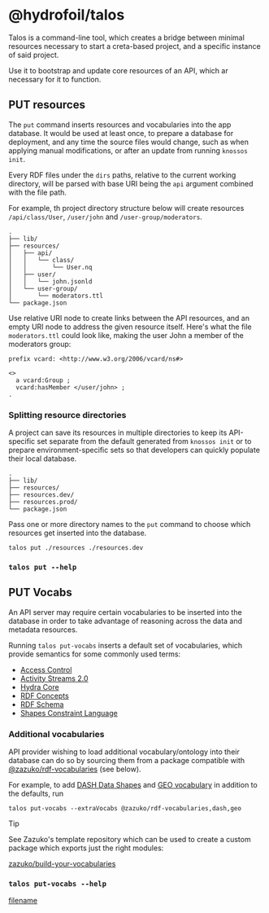 # @hydrofoil/talos

Talos is a command-line tool, which creates a bridge between minimal resources necessary to start a creta-based project, and a specific instance of said project.

Use it to bootstrap and update core resources of an API, which ar necessary for it to function.

## PUT resources

The `put` command inserts resources and vocabularies into the app database. It would be used at least once, to prepare a database for deployment, and any time the source files would change, such as when applying manual modifications, or after an update from running `knossos init`.

Every RDF files under the `dirs` paths, relative to the current working directory, will be parsed with base URI being the `api` argument combined with the file path.

For example, th project directory structure below will create resources `/api/class/User`, `/user/john` and `/user-group/moderators`.

```
.
├── lib/
├── resources/
│   ├── api/
│   │   └── class/
│   │       └── User.nq
│   ├── user/
│   │   └── john.jsonld
│   └── user-group/
│       └── moderators.ttl
└── package.json
```

Use relative URI node to create links between the API resources, and an empty URI node to address the given resource itself. Here's what the file `moderators.ttl` could look like, making the user John a member of the moderators group:

```turtle
prefix vcard: <http://www.w3.org/2006/vcard/ns#>

<> 
  a vcard:Group ;
  vcard:hasMember </user/john> ;
.
```

### Splitting resource directories

A project can save its resources in multiple directories to keep its API-specific set separate from the default generated from `knossos init` or to prepare environment-specific sets so that developers can  quickly populate their local database.


```
.
├── lib/
├── resources/
├── resources.dev/
├── resources.prod/
└── package.json
```

Pass one or more directory names to the `put` command to choose which resources get inserted into the database.

```
talos put ./resources ./resources.dev
```

### `talos put --help`

## PUT Vocabs

An API server may require certain vocabularies to be inserted into the database in order to take advantage of reasoning across the data and metadata resources.

Running `talos put-vocabs` inserts a default set of vocabularies, which provide semantics for some commonly used terms:

* [Access Control](https://prefix.zazuko.com/prefix/acl:)
* [Activity Streams 2.0](https://prefix.zazuko.com/prefix/as:)
* [Hydra Core](https://prefix.zazuko.com/prefix/hydra:)
* [RDF Concepts](https://prefix.zazuko.com/prefix/rdf:)
* [RDF Schema](https://prefix.zazuko.com/prefix/rdfs:)
* [Shapes Constraint Language](https://prefix.zazuko.com/prefix/sh:)

### Additional vocabularies

API provider wishing to load additional vocabulary/ontology into their database can do so by sourcing them from a package compatible with [@zazuko/rdf-vocabularies](https://npm.im/@zazuko/rdf-vocabularies) (see below).

For example, to add [DASH Data Shapes](https://prefix.zazuko.com/prefix/dash:) and [GEO vocabulary](https://prefix.zazuko.com/prefix/geo:) in addition to the defaults, run

```
talos put-vocabs --extraVocabs @zazuko/rdf-vocabularies,dash,geo
```

> [!TIP]
> See Zazuko's template repository which can be used to create a custom package which exports just the right modules:
>
> [zazuko/build-your-vocabularies](https://github.com/zazuko/build-your-vocabularies)

### `talos put-vocabs --help`

[filename](talos/put-vocabs.txt ':include')
